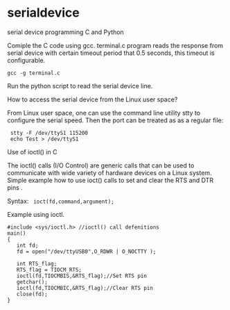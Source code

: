 # serialdevice
serial device programming C and Python

Comiple the C code using gcc.
terminal.c program reads the response from serial device with certain timeout period that 0.5 seconds, this timeout is configurable.

```
gcc -g terminal.c
```

Run the python script to read the serial device line.

How to access the serial device from the Linux user space?

From Linux user space, one can use the command line utility stty to configure the serial speed. 
Then the port can be treated as as a regular file:

```
 stty -F /dev/ttyS1 115200
 echo Test > /dev/ttyS1
```

Use of ioctl() in C

The ioctl() calls (I/O Control) are generic calls that can be used to communicate with wide variety of hardware devices on a Linux system. Simple example how to use ioct() calls to set and clear the RTS and DTR pins .

Syntax: ``` ioct(fd,command,argument);```

Example using ioctl.

```
#include <sys/ioctl.h> //ioctl() call defenitions
main()
{
   int fd;
   fd = open("/dev/ttyUSB0",O_RDWR | O_NOCTTY );
  
   int RTS_flag;
   RTS_flag = TIOCM_RTS;
   ioctl(fd,TIOCMBIS,&RTS_flag);//Set RTS pin
   getchar();
   ioctl(fd,TIOCMBIC,&RTS_flag);//Clear RTS pin
   close(fd);
}
```
